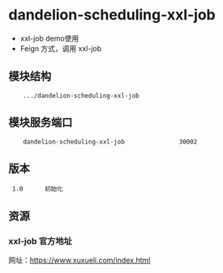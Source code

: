# dandelion-scheduling-xxl-job

* xxl-job demo使用 
* Feign 方式，调用 xxl-job

## 模块结构

```
    .../dandelion-scheduling-xxl-job                 
```

## 模块服务端口

```
    dandelion-scheduling-xxl-job               30002
```

## 版本

```
 1.0      初始化
```

## 资源

### xxl-job 官方地址

网址：https://www.xuxueli.com/index.html